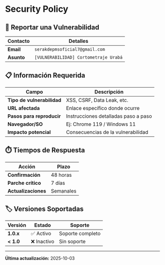 # Security Policy

## 📧 Reportar una Vulnerabilidad

| **Contacto** | **Detalles** |
|--------------|--------------|
| **Email** | `serakdepmsoficial7@gmail.com` |
| **Asunto** | `[VULNERABILIDAD] Cortometraje Urabá` |

## 📋 Información Requerida

| **Campo** | **Descripción** |
|-----------|-----------------|
| **Tipo de vulnerabilidad** | XSS, CSRF, Data Leak, etc. |
| **URL afectada** | Enlace específico donde ocurre |
| **Pasos para reproducir** | Instrucciones detalladas paso a paso |
| **Navegador/SO** | Ej: Chrome 119 / Windows 11 |
| **Impacto potencial** | Consecuencias de la vulnerabilidad |

## ⏱️ Tiempos de Respuesta

| **Acción** | **Plazo** |
|------------|-----------|
| **Confirmación** | 48 horas |
| **Parche crítico** | 7 días |
| **Actualizaciones** | Semanales |

## 🏷️ Versiones Soportadas

| **Versión** | **Estado** | **Soporte** |
|-------------|------------|--------------|
| **1.0.x** | ✅ Activo | Soporte completo |
| **< 1.0** | ❌ Inactivo | Sin soporte |

---

**Última actualización:** 2025-10-03
